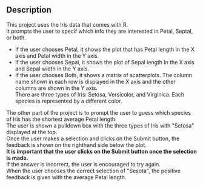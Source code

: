 ## Description
This project uses the Iris data that comes with R.  
It prompts the user to specif which info they are interested in Petal, Septal, or both.    
- If the user chooses Petal, it shows the plot that has Petal length in the X axis and Petal width in the Y axis.  
- If the user chooses Sepal, it shows the plot of Sepal length in the X axis and Sepal width in the Y axis.  
- If the user chooses Both, it shows a matrix of scatterplots.  The column name shown in each row is displayed in the X axis and the other columns are shown in the Y axis.  
There are three types of Iris: Setosa, Versicolor, and Virginica.  Each species is represented by a different color.


The other part of the project is to prompt the user to guess which species of Iris has the shortest average Petal length.  
The user is shown a pulldown box with the three types of Iris with "Setosa" displayed at the top.    
Once the user makes a selection and clicks on the Submit button, the feedback is shown on the righthand side below the plot.  
**It is important that the user clicks on the Submit button once the selection is made.**  
If the answer is incorrect, the user is encouraged to try again.  
When the user chooses the correct selection of "Sesota", the positive feedback is given with the average Petal length.  

